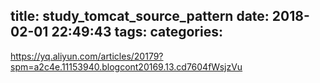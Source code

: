 title: study_tomcat_source_pattern
date: 2018-02-01 22:49:43
tags:
categories:
---
https://yq.aliyun.com/articles/20179?spm=a2c4e.11153940.blogcont20169.13.cd7604fWsjzVu